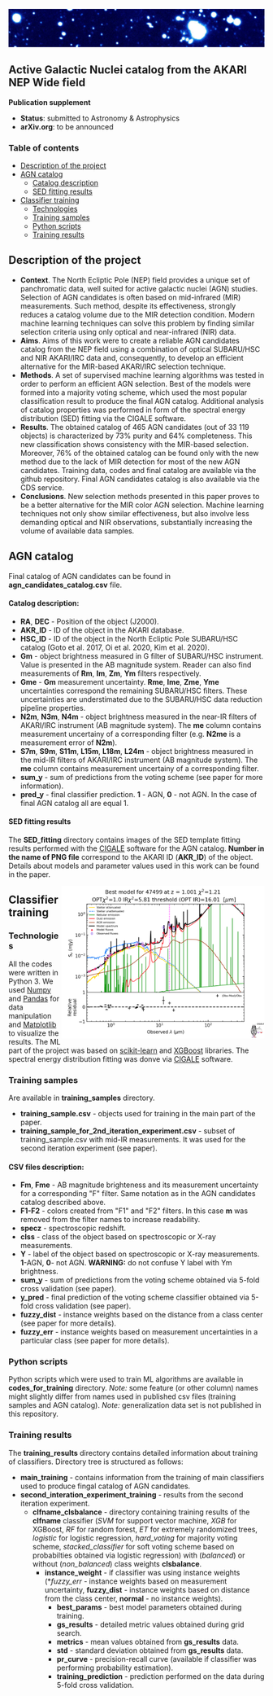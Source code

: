 
![](img_w.jpeg?raw=true "Optional Title")

## Active Galactic Nuclei catalog from the AKARI NEP Wide field

**Publication supplement**

* **Status**: submitted to Astronomy & Astrophysics
* **arXiv.org**: to be announced


### Table of contents
* [Description of the project](#description-of-the-project)
* [AGN catalog](#agn-catalog)
   * [Catalog description](#catalog-description)
   * [SED fitting results](#sed-fitting-results)
* [Classifier training](#classifier-training)
   * [Technologies](#technologies)
   * [Training samples](#training-samples)
   * [Python scripts](#python-scripts)
   * [Training results](#training-results)


## Description of the project
* **Context**. The North Ecliptic Pole (NEP) field provides a unique set of panchromatic data, well suited for active galactic nuclei (AGN) studies. Selection of AGN candidates is often based on mid-infrared (MIR) measurements. Such method, despite its effectiveness, strongly reduces a catalog volume due to the MIR detection condition. Modern machine learning techniques can solve this problem by finding similar selection criteria using only optical and near-infrared (NIR) data.
* **Aims**. Aims of this work were to create a reliable AGN candidates catalog from the NEP field using a combination of optical  SUBARU/HSC and NIR AKARI/IRC data and, consequently, to develop an efficient alternative for the MIR-based AKARI/IRC selection technique.
* **Methods**. A set of supervised machine learning algorithms was tested in order to perform an efficient AGN selection. Best of the models were formed into a majority voting scheme, which used the most popular classification result to produce the final AGN catalog. Additional analysis of catalog properties was performed in form of the spectral energy distribution (SED) fitting via the CIGALE software.
* **Results**. The obtained catalog of 465 AGN candidates (out of 33 119 objects) is characterized by 73% purity and 64% completeness. This new classification shows consistency with the  MIR-based selection. Moreover, 76% of the obtained catalog can be found only with the new method due to the lack of MIR detection for most of the new AGN candidates. Training data, codes and final catalog are available via the github repository. Final AGN candidates catalog is also available via the CDS service.
* **Conclusions**. New selection methods presented in this paper proves to be a better alternative for the MIR color AGN selection. Machine learning techniques not only show similar effectiveness, but also involve less demanding optical and NIR observations, substantially increasing the volume of available data samples.


## AGN catalog
Final catalog of AGN candidates can be found in **agn_candidates_catalog.csv** file.

#### Catalog description:
* **RA**, **DEC** - Position of the object (J2000).
* **AKR_ID** - ID of the object in the AKARI database.
* **HSC_ID** - ID of the object in the North Ecliptic Pole SUBARU/HSC catalog (Goto et al. 2017, Oi et al. 2020, Kim et al. 2020).
* **Gm**  - object brightness measured in G filter of SUBARU/HSC instrument. Value is presented in the AB magnitude system. Reader can also find measurements of **Rm**, **Im**, **Zm**, **Ym** filters respectively.
* **Gme** - **Gm** measurement uncertainty. **Rme**, **Ime**, **Zme**, **Yme** uncertainties correspond the remaining SUBARU/HSC filters. These uncertainties are understimated due to the SUBARU/HSC data reduction pipeline properties.
* **N2m**, **N3m**, **N4m** - object brightness measured in the near-IR filters of AKARI/IRC instrument (AB magnitude system). The **me** column contains measurement uncertainy of a corresponding filter (e.g. **N2me** is a measurement error of **N2m**).
* **S7m**, **S9m**, **S11m**, **L15m**, **L18m**, **L24m** - object brightness measured in the mid-IR filters of AKARI/IRC instrument (AB magnitude system). The **me** column contains measurement uncertainy of a corresponding filter.
* **sum_y** - sum of predictions from the voting scheme (see paper for more information).
* **pred_y** - final classifier prediction. **1** - AGN, **0** - not AGN. In the case of final AGN catalog all are equal 1.

#### SED fitting results
The **SED_fitting** directory contains images of the SED template fitting results performed with the [CIGALE](https://cigale.lam.fr/) software for the AGN catalog. **Number in the name of PNG file** correspond to the AKARI ID (**AKR_ID**) of the object. Details about models and parameter values used in this work can be found in the paper.

<img style="float: right;" src="/SED_fitting/47499_best_model.png" alt="drawing" width="400"/>

## Classifier training

### Technologies
All the codes were written in Python 3. We used [Numpy](https://numpy.org/) and [Pandas](https://pandas.pydata.org/) for data manipulation and [Matplotlib](https://matplotlib.org/) to visualize the results. The ML part of the project was based on [scikit-learn](https://scikit-learn.org/stable/) and [XGBoost](https://xgboost.ai/) libraries. The spectral energy distribution fitting was donve via [CIGALE](https://cigale.lam.fr/) software.

### Training samples
Are available in **training_samples** directory.
* **training_sample.csv** - objects used for training in the main part of the paper.
* **training_sample_for_2nd_iteration_experiment.csv** - subset of training_sample.csv with mid-IR measurements. It was used for the second iteration experiment (see paper).

#### CSV files description:
* **Fm**, **Fme** - AB magnitude brighteness and its measurement uncertainty for a corresponding "F" filter. Same notation as in the AGN candidates catalog described above.
* **F1-F2** - colors created from "F1" and "F2" filters. In this case **m** was removed from the filter names to increase readability.
* **specz** - spectroscopic redshift.
* **clss** - class of the object based on spectroscopic or X-ray measurements.
* **Y** - label of the object based on spectroscopic or X-ray measurements. **1**-AGN, **0**- not AGN. **WARNING:** do not confuse Y label with Ym brightness. 
* **sum_y** - sum of predictions from the voting scheme obtained via 5-fold cross validation (see paper).
* **y_pred** - final prediction of the voting scheme classifier obtained via 5-fold cross validation (see paper).
* **fuzzy_dist** - instance weights based on the distance from a class center (see paper for more details).
* **fuzzy_err** - instance weights based on measurement uncertainties in a particular class (see paper for more details).

### Python scripts
Python scripts which were used to train ML algorithms are available in **codes_for_training** directory.
*Note:* some feature (or other column) names might slightly differ from names used in published csv files (training samples and AGN catalog).
*Note:* generalization data set is not published in this repository.

### Training results
The **training_results** directory contains detailed information about training of classifiers. Directory tree is structured as follows:
* **main_training** - contains information from the training of main classifiers used to produce fingal catalog of AGN candidates.
* **second_interation_experiment_training** - results from the second iteration experiment.
    * **clfname_clsbalance** - directory containing training results of the **clfname** classifier (*SVM* for support vector machine, *XGB* for XGBoost, *RF* for random forest, *ET* for extremely randomized trees, *logistic* for logistic regression, *hard_voting* for majority voting scheme, *stacked_classifier* for soft voting scheme based on probabilties obtained via logistic regression) with (*balanced*) or without (*non_balanced*) class weights **clsbalance**.
        * **instance_weight** - if classifier was using instance weights (**fuzzy_err* - instance weights based on measurement uncertainty, **fuzzy_dist** - instance weights based on distance from the class center, **normal** - no instance weights).
            * **best_params** - best model parameters obtained during training.
            * **gs_results** - detailed metric values obtained during grid search.
            * **metrics** - mean values obtained from **gs_results** data.
            * **std** - standard deviation obtained from **gs_results** data.
            * **pr_curve** - precision-recall curve (available if classifier was performing probability estimation).
            * **training_prediction** - prediction performed on the data during 5-fold cross validation.




